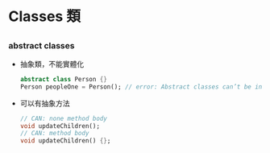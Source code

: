 # Classes 類

## 

### abstract classes

- 抽象類，不能實體化
  ```dart
  abstract class Person {}
  Person peopleOne = Person(); // error: Abstract classes can’t be instantiated.
  ```
- 可以有抽象方法
  ```dart
  // CAN: none method body
  void updateChildren();
  // CAN: method body
  void updateChildren() {};
  ```
